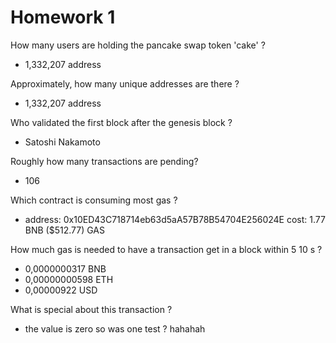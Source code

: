 # Homework 1

How many users are holding the pancake swap token 'cake' ?
- 1,332,207 address

Approximately, how many unique addresses are there ?
- 1,332,207 address

Who validated the first block after the genesis block ?
- Satoshi Nakamoto

Roughly how many transactions are pending?
- 106

Which contract is consuming most gas ?
- address: 0x10ED43C718714eb63d5aA57B78B54704E256024E cost: 1.77 BNB ($512.77) GAS

How much gas is needed to have a transaction get in a block within 5 10 s ?
- 0,0000000317 BNB
- 0,00000000598 ETH
- 0,00000922 USD

What is special about this transaction ?
- the value is zero so was one test ? hahahah 


